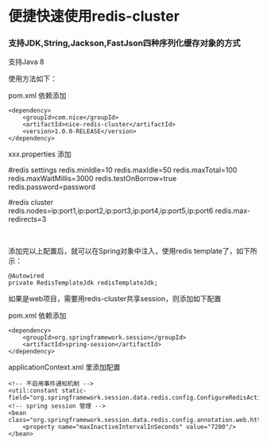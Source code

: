 
# 便捷快速使用redis-cluster
### 支持JDK,String,Jackson,FastJson四种序列化缓存对象的方式

支持Java 8

使用方法如下：

pom.xml 依赖添加

    <dependency>
        <groupId>com.nice</groupId>
        <artifactId>nice-redis-cluster</artifactId>
        <version>1.0.0-RELEASE</version>
    </dependency>

xxx.properties 添加

#redis settings
redis.minIdle=10
redis.maxIdle=50
redis.maxTotal=100
redis.maxWaitMillis=3000
redis.testOnBorrow=true
redis.password=password

#redis cluster
redis.nodes=ip:port1,ip:port2,ip:port3,ip:port4,ip:port5,ip:port6
redis.max-redirects=3

<br/>

添加完以上配置后，就可以在Spring对象中注入，使用redis template了，如下所示：

    @Autowired
	private RedisTemplateJdk redisTemplateJdk;


如果是web项目，需要用redis-cluster共享session，则添加如下配置

pom.xml 依赖添加

    <dependency>
        <groupId>org.springframework.session</groupId>
        <artifactId>spring-session</artifactId>
    </dependency>

applicationContext.xml 里添加配置

    <!-- 不启用事件通知机制 -->
	<util:constant static-field="org.springframework.session.data.redis.config.ConfigureRedisAction.NO_OP"/>
	<!-- spring session 管理 -->
	<bean class="org.springframework.session.data.redis.config.annotation.web.http.RedisHttpSessionConfiguration">
		<property name="maxInactiveIntervalInSeconds" value="7200"/>
	</bean>
